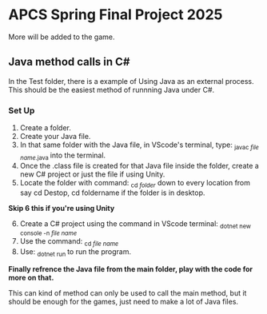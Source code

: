 # APCS Spring Final Project 2025

More will be added to the game.

## Java method calls in C#

In the Test folder, there is a example of Using Java as an external process. This should be the easiest method of runnning Java under C#. 

### Set Up

1. Create a folder.
2. Create your Java file.
3. In that same folder with the Java file, in VScode's terminal, type: <sub>javac _file name_.java </sub> into the terminal.
4. Once the .class file is created for that Java file inside the folder, create a new C# project or just the file if using Unity.
5. Locate the folder with command: <sub>cd _folder_</sub> down to every location from say cd Destop, cd foldername if the folder is in desktop.

**Skip 6 this if you're using Unity**

6. Create a C# project using the command in VScode terminal: <sub> dotnet new console -n _file name_</sub> 
7. Use the command: <sub>cd  _file name_</sub>
8. Use: <sub>dotnet run </sub> to run the program.

  
**Finally refrence the Java file from the main folder, play with the code for more on that.** 

This can kind of method can only be used to call the main method, but it should be enough for the games, just need to make a lot of Java files. 
